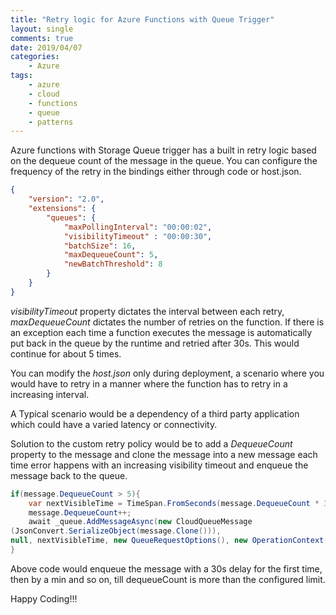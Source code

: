 ```yaml
---
title: "Retry logic for Azure Functions with Queue Trigger"
layout: single
comments: true
date: 2019/04/07
categories:
    - Azure
tags:
    - azure
    - cloud
    - functions
    - queue
    - patterns
---
```

Azure functions with Storage Queue trigger has a built in retry logic based on the dequeue count of the message in the queue. You can configure the frequency of the retry in the bindings either through code or host.json.

```json
{
    "version": "2.0",
    "extensions": {
        "queues": {
            "maxPollingInterval": "00:00:02",
            "visibilityTimeout" : "00:00:30",
            "batchSize": 16,
            "maxDequeueCount": 5,
            "newBatchThreshold": 8
        }
    }
}
```

*visibilityTimeout* property dictates the interval between each retry, *maxDequeueCount* dictates the number of retries on the function. If there is an exception each time a function executes the message is automatically put back in the queue by the runtime and retried after 30s. This would continue for about 5 times.

You can modify the *host.json* only during deployment, a scenario where you would have to retry in a manner where the function has to retry in a increasing interval.

A Typical scenario would be a dependency of a third party application which could have a varied latency or connectivity.

Solution to the custom retry policy would be to add a *DequeueCount* property to the message and clone the message into a new message each time error happens with an increasing visibility timeout and enqueue the message back to the queue.

```csharp
if(message.DequeueCount > 5){
    var nextVisibleTime = TimeSpan.FromSeconds(message.DequeueCount * 30);
    message.DequeueCount++;
    await _queue.AddMessageAsync(new CloudQueueMessage
(JsonConvert.SerializeObject(message.Clone())),
null, nextVisibleTime, new QueueRequestOptions(), new OperationContext());
}
```

Above code would enqueue the message with a 30s delay for the first time, then by a min and so on, till dequeueCount is more than the configured limit.

Happy Coding!!!